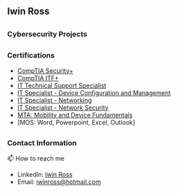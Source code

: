 <h2> Iwin Ross </h2>

## <h3> Cybersecurity Projects </h3>

## <h3> Certifications </h3>

- [CompTIA Security+](https://www.credly.com/badges/502129a3-c05e-4e1c-92e6-9afdf31f0070/public_url/)
- [CompTIA ITF+](https://www.credly.com/badges/1afe84e3-026f-4f51-9c69-905e1dd94869/public_url)
- [IT Technical Support Specialist](https://www.credly.com/badges/b6385739-9cc2-4576-b19c-0c60ead65470/public_url)
- [IT Specialist - Device Configuration and Management](https://www.credly.com/badges/e5854ca8-c261-4296-8784-052556508580/public_url)
- [IT Specialist - Networking](https://www.credly.com/badges/1eabec7f-4979-4e01-8b86-c76d1789f0b9/public_url)
- [IT Specialist - Network Security](https://www.credly.com/badges/31af8381-6ad7-421b-b8cf-937122681a9d/public_url)
- [MTA: Mobility and Device Fundamentals](https://www.credly.com/badges/706573c2-4a04-4e40-8fc1-f84103c8854d/public_url)
- [MOS: Word, Powerpoint, Excel, Outlook]

## <h3> Contact Information </h3>
📫 How to reach me

- LinkedIn: [Iwin Ross](https://www.linkedin.com/in/iwinross/)
- Email: iwinross@hotmail.com
